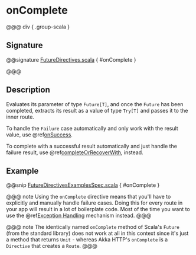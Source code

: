 # onComplete

@@@ div { .group-scala }

## Signature

@@signature [FutureDirectives.scala]($akka-http$/akka-http/src/main/scala/akka/http/scaladsl/server/directives/FutureDirectives.scala) { #onComplete }

@@@

## Description

Evaluates its parameter of type `Future[T]`, and once the `Future` has been completed, extracts its
result as a value of type `Try[T]` and passes it to the inner route.

To handle the `Failure` case automatically and only work with the result value, use @ref[onSuccess](onSuccess.md).

To complete with a successful result automatically and just handle the failure result, use @ref[completeOrRecoverWith](completeOrRecoverWith.md), instead.

## Example

@@snip [FutureDirectivesExamplesSpec.scala]($test$/scala/docs/http/scaladsl/server/directives/FutureDirectivesExamplesSpec.scala) { #onComplete }

@@@ note
Using the `onComplete` directive means that you'll have to explicitly and manually handle failure cases. Doing this for every route in your app will result in a lot of boilerplate code. Most of the time you want to use the @ref[Exception Handling](../../exception-handling.md) mechanism instead.
@@@

@@@ note
The identically named `onComplete` method of Scala's `Future` (from the standard library) does not work at all in this context since it's just a method that returns `Unit` - whereas Akka HTTP's `onComplete` is a `Directive` that creates a `Route`.
@@@
